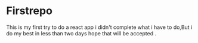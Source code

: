 # Firstrepo
This is my first try to do a react app 
i didn't complete what i have to do,But i do my best in  less than two days
hope that will be accepted .
